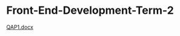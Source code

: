 # Front-End-Development-Term-2

[QAP1.docx](https://github.com/ejd500/Term2-QAP1/files/12806204/QAP1.docx)
